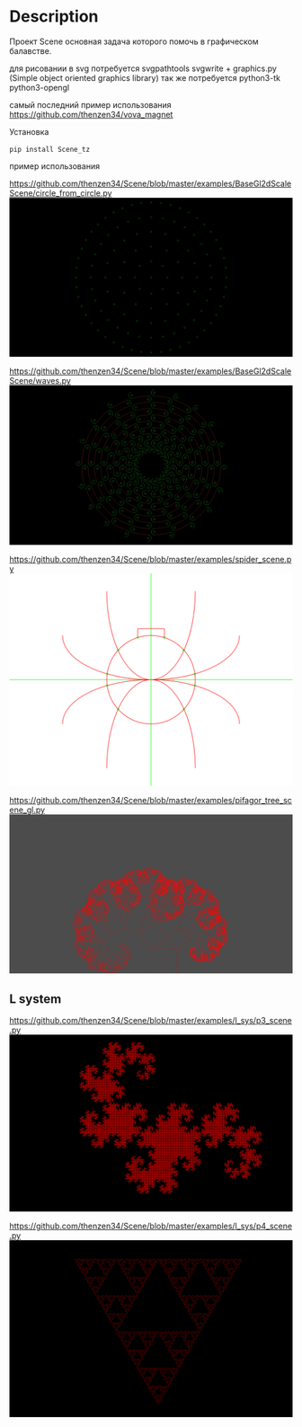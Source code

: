 Description
===========

Проект Scene основная задача которого помочь в графическом балавстве.

для рисовании в svg потребуется svgpathtools svgwrite + graphics.py (Simple object oriented graphics library)
так же потребуется python3-tk python3-opengl

самый последний пример использования https://github.com/thenzen34/vova_magnet

Установка
```
pip install Scene_tz
```

пример использования

https://github.com/thenzen34/Scene/blob/master/examples/BaseGl2dScaleScene/circle_from_circle.py 
![круги по кругу в svg](/examples/BaseGl2dScaleScene/circle_from_circle.png)

https://github.com/thenzen34/Scene/blob/master/examples/BaseGl2dScaleScene/waves.py 
![Волны в svg](/examples/BaseGl2dScaleScene/waves.png)

https://github.com/thenzen34/Scene/blob/master/examples/spider_scene.py
![Паук в svg](/examples/spider_scene.svg)

https://github.com/thenzen34/Scene/blob/master/examples/pifagor_tree_scene_gl.py
![Пифагор в png](/examples/pifagor_tree_scene_gl.png)

## L system
https://github.com/thenzen34/Scene/blob/master/examples/l_sys/p3_scene.py
![l_sys_p3 в png](/examples/l_sys/p3_scene.png)

https://github.com/thenzen34/Scene/blob/master/examples/l_sys/p4_scene.py
![l_sys_p4 в png](/examples/l_sys/p4_scene.png)
